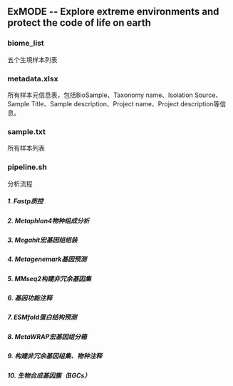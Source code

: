 ## ExMODE -- Explore extreme environments and protect the code of life on earth

### biome_list
五个生境样本列表
### metadata.xlsx
所有样本元信息表，包括BioSample、Taxonomy name、Isolation Source、Sample Title、Sample description、Project name、Project description等信息。
### sample.txt
所有样本列表
### pipeline.sh 
分析流程
##### 1. Fastp质控
##### 2. Metaphlan4物种组成分析
##### 3. Megahit宏基因组组装
##### 4. Metagenemark基因预测
##### 5. MMseq2构建非冗余基因集
##### 6. 基因功能注释
##### 7. ESMfold蛋白结构预测
##### 8. MetaWRAP宏基因组分箱
##### 9. 构建非冗余基因组集、物种注释
##### 10. 生物合成基因簇（BGCs）

